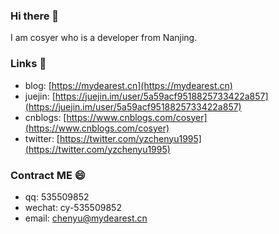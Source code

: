 ### Hi there 👋

I am cosyer who is a developer from Nanjing.

### Links 📌

- blog: [https://mydearest.cn](https://mydearest.cn)
- juejin: [https://juejin.im/user/5a59acf9518825733422a857](https://juejin.im/user/5a59acf9518825733422a857)
- cnblogs: [https://www.cnblogs.com/cosyer](https://www.cnblogs.com/cosyer)
- twitter: [https://twitter.com/yzchenyu1995](https://twitter.com/yzchenyu1995)

### Contract ME 😄

- qq: 535509852
- wechat: cy-535509852
- email: chenyu@mydearest.cn
